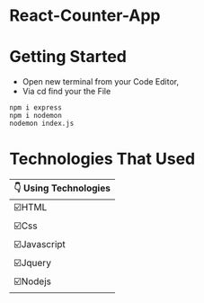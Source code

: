 # React-Counter-App
 


# Getting Started
- Open new terminal from your Code Editor,
- Via cd find your the File 
```
npm i express
npm i nodemon
nodemon index.js
```

# Technologies That Used
|:point_down: Using Technologies|
|------------------|
|:ballot_box_with_check:HTML              |
|:ballot_box_with_check:Css               |
|:ballot_box_with_check:Javascript        |
|:ballot_box_with_check:Jquery            |
|:ballot_box_with_check:Nodejs            |
